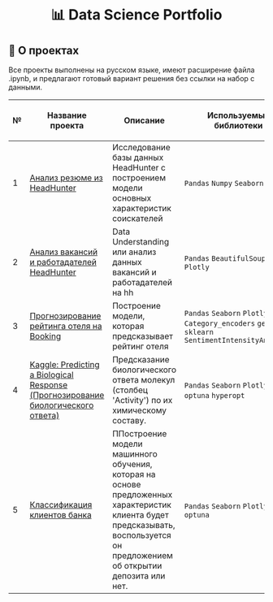 # <div align="center">📊 Data Science Portfolio</div>

## 🚀 О проектах

Все проекты выполнены на русском языке, имеют расширение файла .ipynb, и предлагают готовый вариант решения без ссылки на набор с данными.

|<p align="center"> №| <p align="center">Название проекта | <p align="center">Описание |<p align="center"> Используемые библиотеки | 
| :---------------------- | :---------------------- | :---------------------- | :---------------------- |
|1| [Анализ резюме из HeadHunter ](https://github.com/xndrf/Data_Science_Project/blob/master/Research_hh(Part_1)/Project-1.%20Ноутбук-шаблон.ipynb) | Исследование базы данных HeadHunter c построением модели основных характеристик соискателей| `Pandas` `Numpy` `Seaborn` `Plotly`|
|2| [Анализ вакансий и работадателей HeadHunter](https://github.com/xndrf/Data_Science_Project/blob/master/Research_hh(Part_2)/Project_2_Ноутбук_шаблон.ipynb) | Data Understanding или анализ данных вакансий и работадателей на hh| `Pandas`  `BeautifulSoup` `Plotly`|
|3| [Прогнозирование рейтинга отеля на Booking](https://github.com/xndrf/Data_Science_Project/blob/master/Booking_ML/kg.ipynb) | Построение модели, которая предсказывает рейтинг отеля| `Pandas`  `Seaborn` `Plotly` `Category_encoders` `geodesic` `sklearn` `SentimentIntensityAnalyzer`|
|4| [Kaggle: Predicting a Biological Response (Прогнозирование биологического ответа)](https://github.com/xndrf/Data_Science_Project/tree/master/Predicting_a_Biological_Response) | Предсказание биологического ответа молекул (столбец 'Activity') по их химическому составу.| `Pandas`  `Seaborn` `Plotly` `optuna` `hyperopt`|
|5| [Классификация клиентов банка](https://github.com/xndrf/Data_Science_Project/tree/master/Bank_deposit) | ППостроение модели машинного обучения, которая на основе предложенных характеристик клиента будет предсказывать, воспользуется он предложением об открытии депозита или нет.| `Pandas`  `Seaborn` `Plotly` `optuna`|